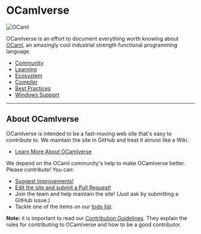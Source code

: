 # OCamlverse

![OCaml](https://ocaml.org/img/colour-transparent-icon.svg)

OCamlverse is an effort to document everything worth knowing about
[OCaml](http://www.ocaml.org/), an amazingly cool industrial strength
functional programming language.

* [Community](content/community.md)
* [Learning](content/learning.md)
* [Ecosystem](content/ecosystem.md)
* [Compiler](content/compiler.md)
* [Best Practices](content/best_practices.md)
* [Windows Support](content/windows_support.md)

---

## About OCamlverse

OCamlverse is intended to be a fast-moving web site that's easy to
contribute to. We maintain the site in GitHub and treat it almost like
a Wiki.

* [Learn More About OCamlverse](content/about.md)

We depend on the OCaml community's help to make OCamlverse better.
Please contribute! You can:

* [Suggest improvements!](https://github.com/OCamlverse/ocamlverse.github.io/issues)
* [Edit the site and submit a Pull Request!](https://github.com/OCamlverse/ocamlverse.github.io/pulls)
* Join the team and help maintain the site! (Just ask by submitting a GitHub issue.)
* Tackle one of the items on our [todo list](content/todo.md).

**Note:** it is important to read our [Contribution Guidelines](content/contrib.md).
They explain the rules for contributing to OCamlverse and how to be a
good contributor.

